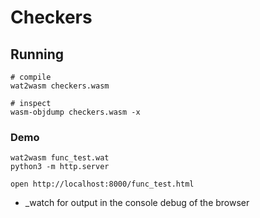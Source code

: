# Checkers

## Running

```
# compile
wat2wasm checkers.wasm

# inspect
wasm-objdump checkers.wasm -x
```

### Demo

```
wat2wasm func_test.wat
python3 -m http.server

open http://localhost:8000/func_test.html
```

- \_watch for output in the console debug of the browser
